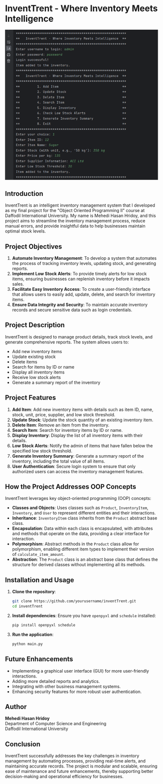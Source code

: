 # InventTrent - Where Inventory Meets Intelligence

![Project Output](/Output.png)

## Introduction

InventTrent is an intelligent inventory management system that I developed as my final project for the "Object Oriented Programming II" course at Daffodil International University. My name is Mehedi Hasan Hridoy, and this project aims to streamline the inventory management process, reduce manual errors, and provide insightful data to help businesses maintain optimal stock levels.

## Project Objectives

1. **Automate Inventory Management**: To develop a system that automates the process of tracking inventory levels, updating stock, and generating reports.
2. **Implement Low Stock Alerts**: To provide timely alerts for low stock items, ensuring businesses can replenish inventory before it impacts sales.
3. **Facilitate Easy Inventory Access**: To create a user-friendly interface that allows users to easily add, update, delete, and search for inventory items.
4. **Ensure Data Integrity and Security**: To maintain accurate inventory records and secure sensitive data such as login credentials.

## Project Description

InventTrent is designed to manage product details, track stock levels, and generate comprehensive reports. The system allows users to:

- Add new inventory items
- Update existing stock
- Delete items
- Search for items by ID or name
- Display all inventory items
- Receive low stock alerts
- Generate a summary report of the inventory

## Project Features

1. **Add Item**: Add new inventory items with details such as item ID, name, stock, unit, price, supplier, and low stock threshold.
2. **Update Stock**: Update the stock quantity of an existing inventory item.
3. **Delete Item**: Remove an item from the inventory.
4. **Search Item**: Search for inventory items by ID or name.
5. **Display Inventory**: Display the list of all inventory items with their details.
6. **Low Stock Alerts**: Notify the admin of items that have fallen below the specified low stock threshold.
7. **Generate Inventory Summary**: Generate a summary report of the inventory, including the total value of all items.
8. **User Authentication**: Secure login system to ensure that only authorized users can access the inventory management features.

## How the Project Addresses OOP Concepts

InventTrent leverages key object-oriented programming (OOP) concepts:

- **Classes and Objects**: Uses classes such as `Product`, `InventoryItem`, `Inventory`, and `User` to represent different entities and their interactions.
- **Inheritance**: `InventoryItem` class inherits from the `Product` abstract base class.
- **Encapsulation**: Data within each class is encapsulated, with attributes and methods that operate on the data, providing a clear interface for interaction.
- **Polymorphism**: Abstract methods in the `Product` class allow for polymorphism, enabling different item types to implement their version of `calculate_item_amount`.
- **Abstraction**: The `Product` class is an abstract base class that defines the structure for derived classes without implementing all its methods.

## Installation and Usage

1. **Clone the repository**:
    ```sh
    git clone https://github.com/yourusername/inventTrent.git
    cd inventTrent
    ```

2. **Install dependencies**:
    Ensure you have `openpyxl` and `schedule` installed:
    ```sh
    pip install openpyxl schedule
    ```

3. **Run the application**:
    ```sh
    python main.py
    ```

## Future Enhancements

- Implementing a graphical user interface (GUI) for more user-friendly interactions.
- Adding more detailed reports and analytics.
- Integrating with other business management systems.
- Enhancing security features for more robust user authentication.

## Author

**Mehedi Hasan Hridoy**  
Department of Computer Science and Engineering  
Daffodil International University

## Conclusion

InventTrent successfully addresses the key challenges in inventory management by automating processes, providing real-time alerts, and maintaining accurate records. The project is modular and scalable, ensuring ease of maintenance and future enhancements, thereby supporting better decision-making and operational efficiency for businesses.
